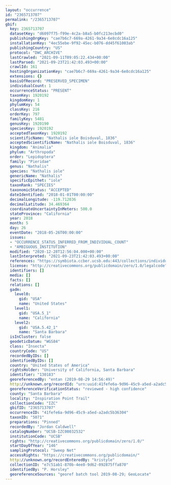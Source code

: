 ```yaml
---
layout: "occurrence"
id: "2365713707"
permalink: "/2365713707"
gbif:
  key: 2365713707
  datasetKey: "d6097f75-f99e-4c2a-b8a5-b0fc213ecbd0"
  publishingOrgKey: "cae7b6c7-669a-4261-9a34-6e8cdc16a125"
  installationKey: "4ec55ebe-9f92-45ec-b076-dd45f61003ab"
  publishingCountry: "US"
  protocol: "DWC_ARCHIVE"
  lastCrawled: "2021-09-11T09:05:22.434+00:00"
  lastParsed: "2021-09-23T21:42:03.493+00:00"
  crawlId: 161
  hostingOrganizationKey: "cae7b6c7-669a-4261-9a34-6e8cdc16a125"
  extensions: {}
  basisOfRecord: "PRESERVED_SPECIMEN"
  individualCount: 1
  occurrenceStatus: "PRESENT"
  taxonKey: 1920192
  kingdomKey: 1
  phylumKey: 54
  classKey: 216
  orderKey: 797
  familyKey: 5481
  genusKey: 1920190
  speciesKey: 1920192
  acceptedTaxonKey: 1920192
  scientificName: "Nathalis iole Boisduval, 1836"
  acceptedScientificName: "Nathalis iole Boisduval, 1836"
  kingdom: "Animalia"
  phylum: "Arthropoda"
  order: "Lepidoptera"
  family: "Pieridae"
  genus: "Nathalis"
  species: "Nathalis iole"
  genericName: "Nathalis"
  specificEpithet: "iole"
  taxonRank: "SPECIES"
  taxonomicStatus: "ACCEPTED"
  dateIdentified: "2018-01-01T00:00:00"
  decimalLongitude: -119.712036
  decimalLatitude: 34.469364
  coordinateUncertaintyInMeters: 500.0
  stateProvince: "California"
  year: 2018
  month: 5
  day: 26
  eventDate: "2018-05-26T00:00:00"
  issues:
  - "OCCURRENCE_STATUS_INFERRED_FROM_INDIVIDUAL_COUNT"
  - "AMBIGUOUS_INSTITUTION"
  modified: "2020-12-28T12:56:04.000+00:00"
  lastInterpreted: "2021-09-23T21:42:03.493+00:00"
  references: "https://symbiota.ccber.ucsb.edu:443/collections/individual/index.php?occid=130183"
  license: "http://creativecommons.org/publicdomain/zero/1.0/legalcode"
  identifiers: []
  media: []
  facts: []
  relations: []
  gadm:
    level0:
      gid: "USA"
      name: "United States"
    level1:
      gid: "USA.5_1"
      name: "California"
    level2:
      gid: "USA.5.42_1"
      name: "Santa Barbara"
  isInCluster: false
  geodeticDatum: "WGS84"
  class: "Insecta"
  countryCode: "US"
  recordedByIDs: []
  identifiedByIDs: []
  country: "United States of America"
  rightsHolder: "University of California, Santa Barbara"
  identifier: "130183"
  georeferencedBy: "entan (2019-08-29 14:56:49)"
  http://unknown.org/recordId: "urn:uuid:41fefe6a-9d96-45c9-a5ed-a2adc5b36304"
  georeferenceVerificationStatus: "reviewed - high confidence"
  county: "Santa Barbara"
  locality: "Inspiration Point Trail"
  collectionCode: "IZC"
  gbifID: "2365713707"
  occurrenceID: "41fefe6a-9d96-45c9-a5ed-a2adc5b36304"
  taxonID: "5071"
  preparations: "Pinned"
  recordedBy: "Jordan Caldwell"
  catalogNumber: "UCSB-IZC00032532"
  institutionCode: "UCSB"
  rights: "http://creativecommons.org/publicdomain/zero/1.0/"
  startDayOfYear: "146"
  samplingProtocol: "Sweep Net"
  accessRights: "https://creativecommons.org/publicdomain/"
  http://unknown.org/recordEnteredBy: "kristyle"
  collectionID: "e7c51ab1-870b-4ee8-9d62-092875ffa870"
  identifiedBy: "P. Horsley"
  georeferenceSources: "georef batch tool 2019-08-29; GeoLocate"
---
```

